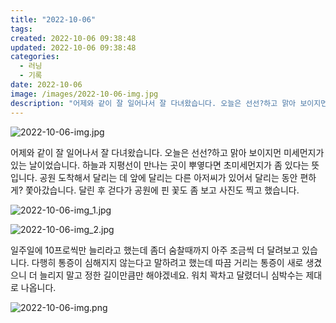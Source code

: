 ```yaml
---
title: "2022-10-06"
tags:
created: 2022-10-06 09:38:48
updated: 2022-10-06 09:38:48
categories:
  - 러닝
  - 기록
date: 2022-10-06
image: /images/2022-10-06-img.jpg
description: "어제와 같이 잘 일어나서 잘 다녀왔습니다. 오늘은 선선?하고 맑아 보이지먼 미세먼지가 있는 날이었습니다. 하늘과 지평선이 만나는 곳이 뿌옇다면 초미세먼지가 좀 있다는 뜻입니다. 공원 도착해서 달리는 데 앞에 달리는 다른 아저씨가 있어서 달리는 동안 편하게? 쫓아갔습니다. 달린 후 걷다가"
---
```


![2022-10-06-img.jpg](/images/2022-10-06-img.jpg)
 
 

어제와 같이 잘 일어나서 잘 다녀왔습니다. 오늘은 선선?하고 맑아 보이지먼 미세먼지가 있는 날이었습니다. 하늘과 지평선이 만나는 곳이 뿌옇다면 초미세먼지가 좀 있다는 뜻입니다. 
공원 도착해서 달리는 데 앞에 달리는 다른 아저씨가 있어서 달리는 동안 편하게? 쫓아갔습니다. 
달린 후 걷다가 공원에 핀 꽃도 좀 보고 사진도 찍고 했습니다.

 
 ![2022-10-06-img_1.jpg](/images/2022-10-06-img_1.jpg)
 
 

 
 ![2022-10-06-img_2.jpg](/images/2022-10-06-img_2.jpg)
 
 

일주일에 10프로씩만 늘리라고 했는데 좀더 숨찰때까지 아주 조금씩 더 달려보고 있습니다. 다행히 통증이 심해지지 않는다고 말하려고 했는데 따끔 거리는 통증이 새로 생겼으니 더 늘리지 말고 정한 길이만큼만 해야겠네요. 
워치 꽉차고 달렸더니 심박수는 제대로 나옵니다.

 
 ![2022-10-06-img.png](/images/2022-10-06-img.png)
